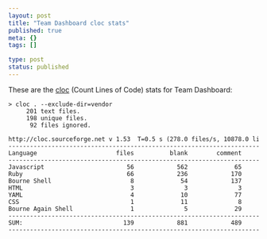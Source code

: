 ```yaml
---
layout: post
title: "Team Dashboard cloc stats"
published: true
meta: {}
tags: []

type: post
status: published
---
```


These are the [cloc](http://cloc.sourceforge.net/) (Count Lines of Code) stats for Team Dashboard:

<pre style="font-size: 12px;">
> cloc . --exclude-dir=vendor
     201 text files.
     198 unique files.
      92 files ignored.

http://cloc.sourceforge.net v 1.53  T=0.5 s (278.0 files/s, 10878.0 lines/s)
--------------------------------------------------------------------------------
Language                      files          blank        comment           code
--------------------------------------------------------------------------------
Javascript                       56            562             65           2587
Ruby                             66            236            170           1074
Bourne Shell                      8             54            137            249
HTML                              3              3              3             71
YAML                              4             10             77             36
CSS                               1             11              8             34
Bourne Again Shell                1              5             29             18
--------------------------------------------------------------------------------
SUM:                            139            881            489           4069
--------------------------------------------------------------------------------
</pre>

